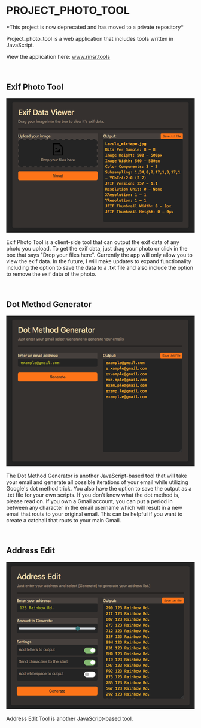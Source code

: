 <h1>PROJECT_PHOTO_TOOL</h1>

<p> *This project is now deprecated and has moved to a private repository*</p>

<p>Project_photo_tool is a web application that includes tools written in JavaScript.</p>
<p>View the application here: <a href='https://exif-photo-tool.onrender.com/' target='_blank'>www.rinsr.tools</a></p>
</br>

<h2>Exif Photo Tool</h2>
<img src='https://github.com/blueberrypyy/project_photo_tool/blob/master/static/images/Exif1.png'/ alt='Exif Tool'>

<p>Exif Photo Tool is a client-side tool that can output the exif data of any photo you upload. To get the exif data, just drag your photo or click in the box that says "Drop your files here". Currently the app will only allow you to view the exif data. In the future, I will make updates to expand functionality including the option to save the data to a .txt file and also include the option to remove the exif data of the photo.</p>

</br>

<h2>Dot Method Generator</h2>
<img src='https://github.com/blueberrypyy/project_photo_tool/blob/master/static/images/Gmail1.png' alt='Dot Method Generator'/>
<p>The Dot Method Generator is another JavaScript-based tool that will take your email and generate all possible iterations of your email while utilizing Google's dot method trick. You also have the option to save the output as a .txt file for your own scripts. If you don't know what the dot method is, please read on. If you own a Gmail account, you can put a period in between any character in the email username which will result in a new email that routs to your original email. This can be helpful if you want to create a catchall that routs to your main Gmail.</p>

</br>

<h2>Address Edit</h2>
<img src='https://github.com/blueberrypyy/project_photo_tool/blob/master/static/images/Address1.png' alt='Address Edit'/>
<p>Address Edit Tool is another JavaScript-based tool.</p>

